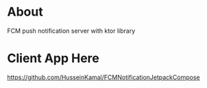 # About
 FCM push notification server with ktor library
#  Client App Here
https://github.com/HusseinKamal/FCMNotificationJetpackCompose
